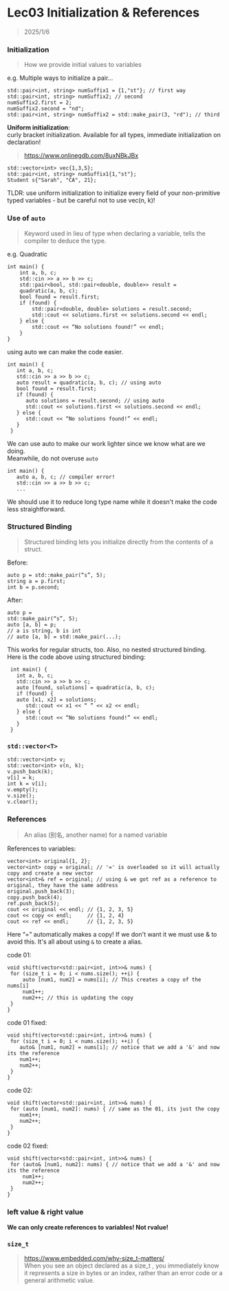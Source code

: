 # Lec03 Initialization & References
> 2025/1/6

### Initialization
> How we provide initial values to variables  

e.g. Multiple ways to initialize a pair...  
```
std::pair<int, string> numSuffix1 = {1,"st"}; // first way
std::pair<int, string> numSuffix2; // second
numSuffix2.first = 2;
numSuffix2.second = "nd";
std::pair<int, string> numSuffix2 = std::make_pair(3, "rd"); // third
```  

**Uniform initialization**:  
curly bracket initialization. Available for all types, immediate initialization on declaration!

> https://www.onlinegdb.com/8uxNBkJBx

```
std::vector<int> vec{1,3,5};
std::pair<int, string> numSuffix1{1,"st"};
Student s{"Sarah", "CA", 21};
```  
TLDR: use uniform initialization to initialize every field of your non-primitive typed variables - but be careful not to use vec(n, k)! 

### Use of `auto`
> Keyword used in lieu of type when declaring a variable, tells the compiler to deduce the type.  

e.g. Quadratic  
```
int main() {
	int a, b, c;
	std::cin >> a >> b >> c;
	std::pair<bool, std::pair<double, double>> result = 
	quadratic(a, b, c);
	bool found = result.first;
	if (found) {
		std::pair<double, double> solutions = result.second;
		std::cout << solutions.first << solutions.second << endl;
	} else {
		std::cout << “No solutions found!” << endl;
	}
}
```  
using auto we can make the code easier.
```
int main() {
   int a, b, c;
   std::cin >> a >> b >> c;
   auto result = quadratic(a, b, c); // using auto
   bool found = result.first;
   if (found) {
      auto solutions = result.second; // using auto
      std::cout << solutions.first << solutions.second << endl;
   } else {
      std::cout << “No solutions found!” << endl;
   }
 }
```  
We can use auto to make our work lighter since we know what are we doing.  
Meanwhile, do not overuse `auto`  
```
int main() {
   auto a, b, c; // compiler error!
   std::cin >> a >> b >> c;
   ...
```
We should use it to reduce long type name while it doesn't make the code less straightforward.  

### Structured Binding
> Structured binding lets you initialize directly from the contents of a struct.  

Before:  
```
auto p = std::make_pair(“s”, 5);
string a = p.first;
int b = p.second;
```  
After:
```
auto p = 
std::make_pair(“s”, 5);
auto [a, b] = p;
// a is string, b is int
// auto [a, b] = std::make_pair(...);
```
This works for regular structs, too.  Also, no nested structured binding.  
Here is the code above using structured binding:  
```
 int main() {
   int a, b, c;
   std::cin >> a >> b >> c;
   auto [found, solutions] = quadratic(a, b, c);
   if (found) {
   auto [x1, x2] = solutions;
      std::cout << x1 << “ ” << x2 << endl;
   } else {
      std::cout << “No solutions found!” << endl;
   }
 }
```  

### `std::vector<T>`
```
std::vector<int> v;
std::vector<int> v(n, k);
v.push_back(k);
v[i] = k;
int k = v[i];
v.empty();
v.size();
v.clear();
```  

### References
> An alias (别名, another name) for a named variable

References to variables:
```
vector<int> original{1, 2};
vector<int> copy = original; // '=' is overloaded so it will actually copy and create a new vector
vector<int>& ref = original; // using & we got ref as a reference to original, they have the same address
original.push_back(3);
copy.push_back(4);
ref.push_back(5);
cout << original << endl; // {1, 2, 3, 5}
cout << copy << endl;     // {1, 2, 4}
cout << ref << endl;      // {1, 2, 3, 5}
```  
Here “=” automatically makes a copy! If we don't want it we must use & to avoid this.
It's all about using `&` to create a alias.

code 01:  
```
void shift(vector<std::pair<int, int>>& nums) {
 for (size_t i = 0; i < nums.size(); ++i) {
	 auto [num1, num2] = nums[i]; // This creates a copy of the nums[i]
	 num1++; 
	 num2++; // this is updating the copy
 }
}
```  

code 01 fixed:  
```
void shift(vector<std::pair<int, int>>& nums) {
 for (size_t i = 0; i < nums.size(); ++i) {
 	auto& [num1, num2] = nums[i]; // notice that we add a '&' and now its the reference 
 	num1++;
 	num2++;
 }
}
```  

code 02:  
```
void shift(vector<std::pair<int, int>>& nums) {
 for (auto [num1, num2]: nums) { // same as the 01, its just the copy
 	num1++;
 	num2++;
 }
}
```  

code 02 fixed:
```
void shift(vector<std::pair<int, int>>& nums) {
 for (auto& [num1, num2]: nums) { // notice that we add a '&' and now its the reference 
	 num1++;
	 num2++;
 }
}
```  

### left value & right value

**We can only create references to variables! Not rvalue!**

### `size_t`
> https://www.embedded.com/why-size_t-matters/  
> When you see an object declared as a size_t , you immediately know it represents a size in bytes or an index, rather than an error code or a general arithmetic value.  

